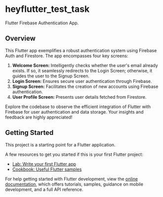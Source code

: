 # heyflutter_test_task

Flutter Firebase Authentication App.

## Overview

This Flutter app exemplifies a robust authentication system using Firebase Auth and Firestore. The app encompasses four key screens:

1. **Welcome Screen:** Intelligently checks whether the user's email already exists. If so, it seamlessly redirects to the Login Screen; otherwise, it guides the user to the Signup Screen.
2. **Login Screen:** Ensures secure user authentication through Firebase.
3. **Signup Screen:** Facilitates the creation of new accounts using Firebase authentication.
4. **User Profile Screen:** Presents user details fetched from Firestore.

Explore the codebase to observe the efficient integration of Flutter with Firebase for user authentication and data storage. Your insights and feedback are highly appreciated!


## Getting Started

This project is a starting point for a Flutter application.

A few resources to get you started if this is your first Flutter project:

- [Lab: Write your first Flutter app](https://docs.flutter.dev/get-started/codelab)
- [Cookbook: Useful Flutter samples](https://docs.flutter.dev/cookbook)

For help getting started with Flutter development, view the
[online documentation](https://docs.flutter.dev/), which offers tutorials,
samples, guidance on mobile development, and a full API reference.
